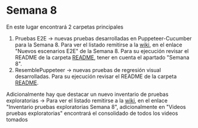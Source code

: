 # Semana 8

En este lugar encontrará 2 carpetas principales
1. Pruebas E2E -> nuevas pruebas desarrolladas en Puppeteer-Cucumber para la Semana 8. Para ver el listado remitirse a la [wiki](https://github.com/DavidMS73/ghost-consolidated-MISW4103/wiki#semana-8E), en el enlace "Nuevos escenarios E2E" de la Semana 8. Para su ejecución revisar el README de la carpeta [README](https://github.com/DavidMS73/ghost-consolidated-MISW4103/tree/main/Semana8/Pruebas%20E2E), tener en cuenta el apartado "Semana 8".
2. ResemblePuppeteer -> nuevas pruebas de regresión visual desarrolladas. Para su ejecución revisar el README de la carpeta [README](./ResemblePuppeteer/README.md).

Adicionalmente hay que destacar un nuevo inventario de pruebas exploratorias -> Para ver el listado remitirse a la [wiki](https://github.com/DavidMS73/ghost-consolidated-MISW4103/wiki#semana-8), en el enlace "Inventario pruebas exploratorias Semana 8", adicionalmente en "Videos pruebas exploratorias" encontrará el consolidado de todos los videos tomados
